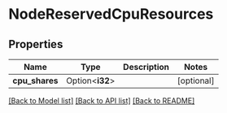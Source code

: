 # NodeReservedCpuResources

## Properties

| Name           | Type            | Description | Notes      |
| -------------- | --------------- | ----------- | ---------- |
| **cpu_shares** | Option<**i32**> |             | [optional] |

[[Back to Model list]](../README.md#documentation-for-models)
[[Back to API list]](../README.md#documentation-for-api-endpoints)
[[Back to README]](../README.md)
